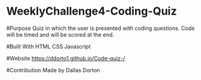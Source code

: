 # WeeklyChallenge4-Coding-Quiz

#Purpose
Quiz in which the user is presented with coding questions. Code will be timed and will be scored at the end.

#Built With
HTML
CSS
Javascript

#Website
https://ddorto1.github.io/Code-quiz-/

#Contribution
Made by Dallas Dorton
